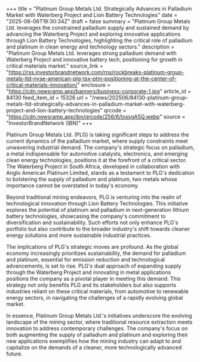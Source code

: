 +++
title = "Platinum Group Metals Ltd. Strategically Advances in Palladium Market with Waterberg Project and Lion Battery Technologies"
date = "2025-06-06T19:30:34Z"
draft = false
summary = "Platinum Group Metals Ltd. leverages the constrained palladium supply and sustained demand by advancing the Waterberg Project and exploring innovative applications through Lion Battery Technologies, highlighting the critical role of palladium and platinum in clean energy and technology sectors."
description = "Platinum Group Metals Ltd. leverages strong palladium demand with Waterberg Project and innovative battery tech, positioning for growth in critical materials market."
source_link = "https://rss.investorbrandnetwork.com/rns/rockbreaks-platinum-group-metals-ltd-nyse-american-plg-tsx-ptm-positioning-at-the-center-of-critical-materials-innovation/"
enclosure = "https://cdn.newsramp.app/banners/business-corporate-1.jpg"
article_id = 84130
feed_item_id = 15326
url = "/news/202506/84130-platinum-group-metals-ltd-strategically-advances-in-palladium-market-with-waterberg-project-and-lion-battery-technologies"
qrcode = "https://cdn.newsramp.app/ibn/qrcode/256/6/lossgA5Q.webp"
source = "InvestorBrandNetwork (IBN)"
+++

<p>Platinum Group Metals Ltd. (PLG) is taking significant steps to address the current dynamics of the palladium market, where supply constraints meet unwavering industrial demand. The company's strategic focus on palladium, a metal indispensable for automotive catalysts, electronics, and emerging clean energy technologies, positions it at the forefront of a critical sector. The Waterberg Project in South Africa, developed in collaboration with Anglo American Platinum Limited, stands as a testament to PLG's dedication to bolstering the supply of palladium and platinum, two metals whose importance cannot be overstated in today's economy.</p><p>Beyond traditional mining endeavors, PLG is venturing into the realm of technological innovation through Lion Battery Technologies. This initiative explores the potential of platinum and palladium in next-generation lithium battery technologies, showcasing the company's commitment to diversification and sustainability. Such efforts not only enhance PLG's portfolio but also contribute to the broader industry's shift towards cleaner energy solutions and more sustainable industrial practices.</p><p>The implications of PLG's strategic moves are profound. As the global economy increasingly prioritizes sustainability, the demand for palladium and platinum, essential for emission reduction and technological advancements, is set to rise. PLG's dual approach of expanding supply through the Waterberg Project and innovating in metal applications positions the company as a pivotal player in meeting this demand. This strategy not only benefits PLG and its stakeholders but also supports industries reliant on these critical materials, from automotive to renewable energy sectors, in navigating the challenges of a rapidly evolving global market.</p><p>In essence, Platinum Group Metals Ltd.'s initiatives underscore the evolving landscape of the mining sector, where traditional resource extraction meets innovation to address contemporary challenges. The company's focus on both augmenting the supply of palladium and platinum and exploring their new applications exemplifies how the mining industry can adapt to and capitalize on the demands of a cleaner, more technologically advanced future.</p>